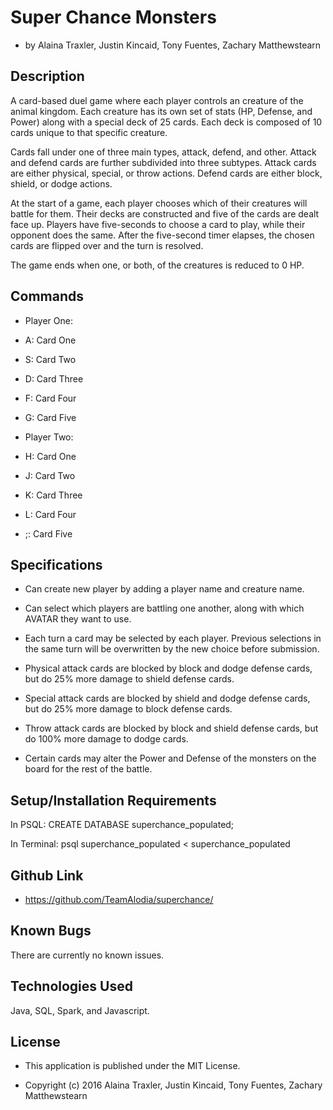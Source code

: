 # Super Chance Monsters

* by Alaina Traxler, Justin Kincaid, Tony Fuentes, Zachary Matthewstearn

## Description

A card-based duel game where each player controls an creature of the animal kingdom. Each creature has its own set of stats (HP, Defense, and Power) along with a special deck of 25 cards. Each deck is composed of 10 cards unique to that specific creature.

Cards fall under one of three main types, attack, defend, and other. Attack and defend cards are further subdivided into three subtypes. Attack cards are either physical, special, or throw actions. Defend cards are either block, shield, or dodge actions.

At the start of a game, each player chooses which of their creatures will battle for them. Their decks are constructed and five of the cards are dealt face up. Players have five-seconds to choose a card to play, while their opponent does the same. After the five-second timer elapses, the chosen cards are flipped over and the turn is resolved.

The game ends when one, or both, of the creatures is reduced to 0 HP.

## Commands

* Player One:   
 * A: Card One
 * S: Card Two
 * D: Card Three
 * F: Card Four
 * G: Card Five

* Player Two:
 * H: Card One
 * J: Card Two
 * K: Card Three
 * L: Card Four
 * ;: Card Five


## Specifications

* Can create new player by adding a player name and creature name.

* Can select which players are battling one another, along with which AVATAR they want to use.

* Each turn a card may be selected by each player. Previous selections in the same turn will be overwritten by the new choice before submission.

* Physical attack cards are blocked by block and dodge defense cards, but do 25% more damage to shield defense cards.

* Special attack cards are blocked by shield and dodge defense cards, but do 25% more damage to block defense cards.

* Throw attack cards are blocked by block and shield defense cards, but do 100% more damage to dodge cards.

* Certain cards may alter the Power and Defense of the monsters on the board for the rest of the battle.



## Setup/Installation Requirements
In PSQL:
CREATE DATABASE superchance_populated;

In Terminal:
psql superchance_populated < superchance_populated

## Github Link
  * https://github.com/TeamAlodia/superchance/

## Known Bugs
There are currently no known issues.

## Technologies Used
Java, SQL, Spark, and Javascript.
## License
  * This application is published under the MIT License.

  * Copyright (c) 2016 Alaina Traxler, Justin Kincaid, Tony Fuentes, Zachary Matthewstearn

